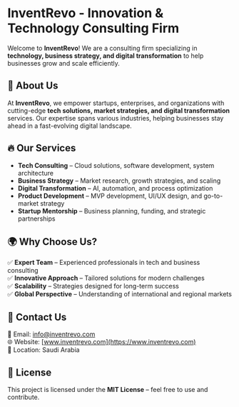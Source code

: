# InventRevo - Innovation & Technology Consulting Firm

Welcome to **InventRevo**! We are a consulting firm specializing in **technology, business strategy, and digital transformation** to help businesses grow and scale efficiently.

## 🚀 About Us
At **InventRevo**, we empower startups, enterprises, and organizations with cutting-edge **tech solutions, market strategies, and digital transformation** services. Our expertise spans various industries, helping businesses stay ahead in a fast-evolving digital landscape.

## 🔥 Our Services
- **Tech Consulting** – Cloud solutions, software development, system architecture  
- **Business Strategy** – Market research, growth strategies, and scaling  
- **Digital Transformation** – AI, automation, and process optimization  
- **Product Development** – MVP development, UI/UX design, and go-to-market strategy  
- **Startup Mentorship** – Business planning, funding, and strategic partnerships  

## 🌍 Why Choose Us?
✅ **Expert Team** – Experienced professionals in tech and business consulting  
✅ **Innovative Approach** – Tailored solutions for modern challenges  
✅ **Scalability** – Strategies designed for long-term success  
✅ **Global Perspective** – Understanding of international and regional markets  

## 📩 Contact Us
📧 Email: [info@inventrevo.com](mailto:info@inventrevo.com)  
🌐 Website: [www.inventrevo.com](https://www.inventrevo.com)  
📍 Location: Saudi Arabia  

## 📜 License
This project is licensed under the **MIT License** – feel free to use and contribute.
